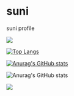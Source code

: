 # suni
suni profile

<img src="https://capsule-render.vercel.app/api?type=waving&color=BDBDC8&height=150&section=header" />

[![Top Langs](https://github-readme-stats.vercel.app/api/top-langs/?username=SuniPro)](https://github.com/anuraghazra/github-readme-stats)

[![Anurag's GitHub stats](https://github-readme-stats.vercel.app/api?username=SuniPro)](https://github.com/anuraghazra/github-readme-stats)

![Anurag's GitHub stats](https://github-readme-stats.vercel.app/api?username=SuniPro&hide=contribs,prs&show_icons=true&theme=radical)


<img src="https://capsule-render.vercel.app/api?type=waving&color=BDBDC8&height=150&section=footer" />
